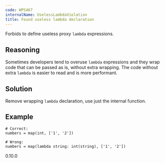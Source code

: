 ```yaml
---
code: WPS467
internalName: UselessLambdaViolation
title: Found useless lambda declaration
---
```


Forbids to define useless proxy `lambda` expressions.

## Reasoning
Sometimes developers tend to overuse `lambda` expressions and they
wrap code that can be passed as is, without extra wrapping. The code
without extra `lambda` is easier to read and is more performant.

## Solution
Remove wrapping `lambda` declaration, use just the internal
function.

## Example

    # Correct:
    numbers = map(int, ['1', '2'])
    
    # Wrong:
    numbers = map(lambda string: int(string), ['1', '2'])

<div class="versionadded">

0.10.0

</div>